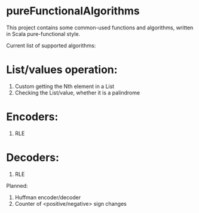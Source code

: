 # pureFunctionalAlgorithms

This project contains some common-used functions and algorithms, written in Scala pure-functional style.

Current list of supported algorithms:

# List/values operation:
1) Custom getting the Nth element in a List
2) Checking the List/value, whether it is a palindrome


# Encoders:
1) RLE 

# Decoders: 
1) RLE

Planned:
1) Huffman encoder/decoder
2) Counter of <positive/negative> sign changes
